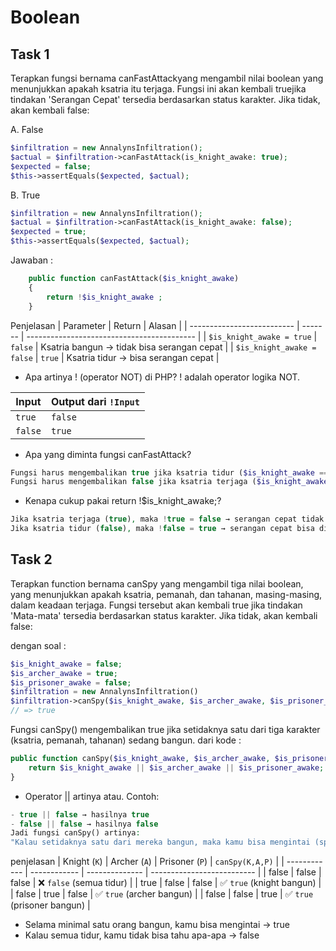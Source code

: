 # Boolean

## Task 1
Terapkan fungsi bernama canFastAttackyang mengambil nilai boolean yang menunjukkan apakah ksatria itu terjaga. Fungsi ini akan kembali truejika tindakan 'Serangan Cepat' tersedia berdasarkan status karakter. Jika tidak, akan kembali false:

A. False
```php
$infiltration = new AnnalynsInfiltration();
$actual = $infiltration->canFastAttack(is_knight_awake: true);
$expected = false;
$this->assertEquals($expected, $actual);
```
B. True
```php
$infiltration = new AnnalynsInfiltration();
$actual = $infiltration->canFastAttack(is_knight_awake: false);
$expected = true;
$this->assertEquals($expected, $actual);
```
Jawaban :
```php
    public function canFastAttack($is_knight_awake)
    {
        return !$is_knight_awake ;
    }
```
Penjelasan
| Parameter                  | Return  | Alasan                                     |
| -------------------------- | ------- | ------------------------------------------ |
| `$is_knight_awake = true`  | `false` | Ksatria bangun → tidak bisa serangan cepat |
| `$is_knight_awake = false` | `true`  | Ksatria tidur → bisa serangan cepat        |

- Apa artinya ! (operator NOT) di PHP?
! adalah operator logika NOT.


| Input   | Output dari `!Input` |
| ------- | -------------------- |
| `true`  | `false`              |
| `false` | `true`               |


- Apa yang diminta fungsi canFastAttack?
```php
Fungsi harus mengembalikan true jika ksatria tidur ($is_knight_awake == false).
Fungsi harus mengembalikan false jika ksatria terjaga ($is_knight_awake == true).
```
- Kenapa cukup pakai return !$is_knight_awake;?
```php
Jika ksatria terjaga (true), maka !true = false → serangan cepat tidak bisa dilakukan → cocok.
Jika ksatria tidur (false), maka !false = true → serangan cepat bisa dilakukan → cocok.
```

##
## Task 2
Terapkan function bernama canSpy yang mengambil tiga nilai boolean, yang menunjukkan apakah ksatria, pemanah, dan tahanan, masing-masing, dalam keadaan terjaga. Fungsi tersebut akan kembali true jika tindakan 'Mata-mata' tersedia berdasarkan status karakter. Jika tidak, akan kembali false:

dengan soal :
```php
$is_knight_awake = false;
$is_archer_awake = true;
$is_prisoner_awake = false;
$infiltration = new AnnalynsInfiltration()
$infiltration->canSpy($is_knight_awake, $is_archer_awake, $is_prisoner_awake);
// => true
```

Fungsi canSpy() mengembalikan true jika setidaknya satu dari tiga karakter (ksatria, pemanah, tahanan) sedang bangun.
dari kode :
```php
public function canSpy($is_knight_awake, $is_archer_awake, $is_prisoner_awake) {
    return $is_knight_awake || $is_archer_awake || $is_prisoner_awake;
}
```

- Operator || artinya atau.
Contoh:
```php
- true || false → hasilnya true
- false || false → hasilnya false
Jadi fungsi canSpy() artinya:
"Kalau setidaknya satu dari mereka bangun, maka kamu bisa mengintai (spy), hasilnya true."
```

penjelasan
| Knight (`K`) | Archer (`A`) | Prisoner (`P`) | `canSpy(K,A,P)`            |
| ------------ | ------------ | -------------- | -------------------------- |
| false        | false        | false          | ❌ `false` (semua tidur)    |
| true         | false        | false          | ✅ `true` (knight bangun)   |
| false        | true         | false          | ✅ `true` (archer bangun)   |
| false        | false        | true           | ✅ `true` (prisoner bangun) |

- Selama minimal satu orang bangun, kamu bisa mengintai → true
- Kalau semua tidur, kamu tidak bisa tahu apa-apa → false
